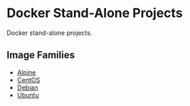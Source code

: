 # Docker Stand-Alone Projects

Docker stand-alone projects.

## Image Families

- [Alpine](./alpine/README.md)
- [CentOS](./centos/README.md)
- [Debian](./debian/README.md)
- [Ubuntu](./ubuntu/README.md)
